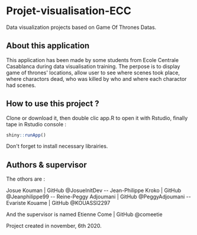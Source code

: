 # Projet-visualisation-ECC
Data visualization projects based on Game Of Thrones Datas.

## About this application
This application has been made by some students from Ecole Centrale Casablanca during data visualisation training. The perpose is to display game of thrones' locations, allow user to see where scenes took place, where charactors dead, who was killed by who and where each charactor had scenes.

## How to use this project ?
Clone or download it, then double clic app.R to open it with Rstudio, finally tape in Rstudio console :

```R
shiny::runApp()
```

Don't forget to install necessary librairies.

## Authors & supervisor
The othors are :

Josue Kouman | GitHub @JosueInitDev -- Jean-Philippe Kroko | GitHub @Jeanphilippe99 -- Reine-Peggy Adjoumani | GitHub @PeggyAdjoumani -- Evariste Kouame | GitHub @KOUASSI2297

And the supervisor is named Etienne Come | GitHub @comeetie

Project created in november, 6th 2020.
